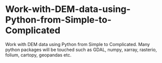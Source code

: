 # Work-with-DEM-data-using-Python-from-Simple-to-Complicated
Work with DEM data using Python from Simple to Complicated. Many python packages will be touched such as GDAL, numpy, xarray, rasterio, folium, cartopy, geopandas etc.
